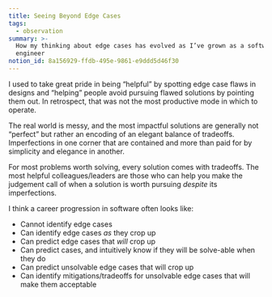 ```yaml
---
title: Seeing Beyond Edge Cases
tags:
  - observation
summary: >-
  How my thinking about edge cases has evolved as I’ve grown as a software
  engineer
notion_id: 8a156929-ffdb-495e-9861-e9ddd5d46f30
---
```

I used to take great pride in being “helpful” by spotting edge case flaws in designs and “helping” people avoid pursuing flawed solutions by pointing them out. In retrospect, that was not the most productive mode in which to operate.

The real world is messy, and the most impactful solutions are generally not “perfect” but rather an encoding of an elegant balance of tradeoffs. Imperfections in one corner that are contained and more than paid for by simplicity and elegance in another.

For most problems worth solving, every solution comes with tradeoffs. The most helpful colleagues/leaders are those who can help you make the judgement call of when a solution is worth pursuing _despite_ its imperfections.

I think a career progression in software often looks like:

- Cannot identify edge cases
- Can identify edge cases _as_ they crop up
- Can predict edge cases that _will_ crop up
- Can predict cases, and intuitively know if they will be solve-able when they do
- Can predict unsolvable edge cases that will crop up
- Can identify mitigations/tradeoffs for unsolvable edge cases that will make them acceptable
